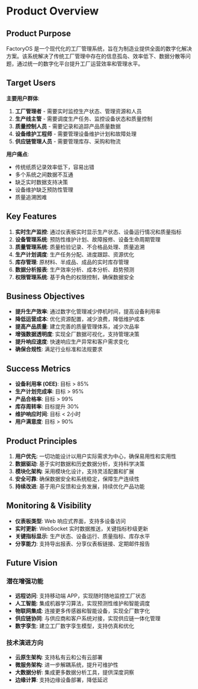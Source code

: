 # Product Overview

## Product Purpose

FactoryOS 是一个现代化的工厂管理系统，旨在为制造业提供全面的数字化解决方案。该系统解决了传统工厂管理中存在的信息孤岛、效率低下、数据分散等问题，通过统一的数字化平台提升工厂运营效率和管理水平。

## Target Users

**主要用户群体**:

1. **工厂管理者** - 需要实时监控生产状态、管理资源和人员
2. **生产线主管** - 需要调度生产任务、监控设备状态和质量控制
3. **质量控制人员** - 需要记录和追踪产品质量数据
4. **设备维护工程师** - 需要管理设备维护计划和故障处理
5. **供应链管理人员** - 需要管理库存、采购和物流

**用户痛点**:

- 传统纸质记录效率低下，容易出错
- 多个系统之间数据不互通
- 缺乏实时数据支持决策
- 设备维护缺乏预防性管理
- 质量追溯困难

## Key Features

1. **实时生产监控**: 通过仪表板实时显示生产状态、设备运行情况和质量指标
2. **设备管理系统**: 预防性维护计划、故障报修、设备生命周期管理
3. **质量管理系统**: 质量检验记录、不合格品处理、质量追溯
4. **生产计划调度**: 生产任务分配、进度跟踪、资源优化
5. **库存管理**: 原材料、半成品、成品的实时库存管理
6. **数据分析报表**: 生产效率分析、成本分析、趋势预测
7. **权限管理系统**: 基于角色的权限控制，确保数据安全

## Business Objectives

- **提升生产效率**: 通过数字化管理减少停机时间，提高设备利用率
- **降低运营成本**: 优化资源配置，减少浪费，降低维护成本
- **提高产品质量**: 建立完善的质量管理体系，减少次品率
- **增强数据透明度**: 实现全厂数据可视化，支持管理决策
- **提升响应速度**: 快速响应生产异常和客户需求变化
- **确保合规性**: 满足行业标准和法规要求

## Success Metrics

- **设备利用率 (OEE)**: 目标 > 85%
- **生产计划完成率**: 目标 > 95%
- **产品合格率**: 目标 > 99%
- **库存周转率**: 目标提升 30%
- **维护响应时间**: 目标 < 2小时
- **用户满意度**: 目标 > 90%

## Product Principles

1. **用户优先**: 一切功能设计以用户实际需求为中心，确保易用性和实用性
2. **数据驱动**: 基于实时数据和历史数据分析，支持科学决策
3. **模块化架构**: 采用模块化设计，支持灵活配置和扩展
4. **安全可靠**: 确保数据安全和系统稳定，保障生产连续性
5. **持续改进**: 基于用户反馈和业务发展，持续优化产品功能

## Monitoring & Visibility

- **仪表板类型**: Web 响应式界面，支持多设备访问
- **实时更新**: WebSocket 实时数据推送，关键指标秒级更新
- **关键指标显示**: 生产状态、设备运行、质量指标、库存水平
- **分享能力**: 支持导出报表、分享仪表板链接、定期邮件报告

## Future Vision

### 潜在增强功能

- **远程访问**: 支持移动端 APP，实现随时随地监控工厂状态
- **人工智能**: 集成机器学习算法，实现预测性维护和智能调度
- **物联网集成**: 连接更多传感器和智能设备，实现全厂数字化
- **供应链协同**: 与供应商和客户系统对接，实现供应链一体化管理
- **数字孪生**: 建立工厂数字孪生模型，支持仿真和优化

### 技术演进方向

- **云原生架构**: 支持私有云和公有云部署
- **微服务架构**: 进一步解耦系统，提升可维护性
- **大数据分析**: 集成更多数据分析工具，提供深度洞察
- **边缘计算**: 支持边缘设备部署，降低延迟
